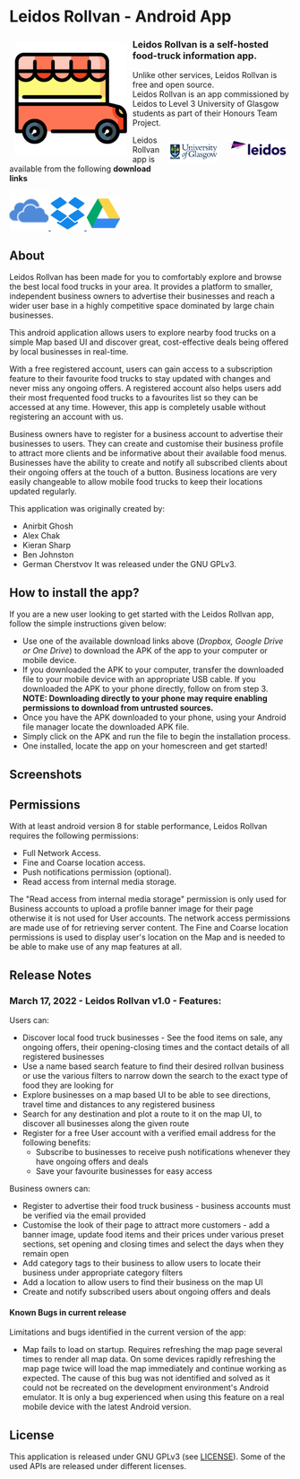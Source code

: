 # Leidos Rollvan - Android App 

<img src="/readme/food-truck-svgrepo-com.svg" align="left"
width="200" hspace="10" vspace="10">

### Leidos Rollvan is a self-hosted food-truck information app.  
Unlike other services, Leidos Rollvan is free and open source.  
Leidos Rollvan is an app commissioned by Leidos to Level 3 University of Glasgow students as part of their Honours Team Project.

[<img src="/readme/logo-leidos.png" align="right"
width="100" hspace="10" vspace="10">](https://www.leidos.com/)

[<img src="/readme/uni-of-glasgow.jpg" align="right"
width="90" hspace="10" vspace="10">](https://www.gla.ac.uk/)

Leidos Rollvan app is available from the following **download links**


<p align="left">
<a href="#">
    <img alt="Get it on One Drive" height="70" src="readme/onedrive-svgrepo-com.svg" />
</a> 

<a href="https://www.dropbox.com/s/00idpk0itzeryes/app-debug.apk?dl=1">
    <img alt="Get it on DropBox" height="60" src="readme/dropbox-svgrepo-com.svg" />
</a> 

<a href="https://drive.google.com/uc?export=download&id=1f3ayK3_l3t3yrM4ONuitqK6AoqZF4EPQ">
    <img alt="Get it on Google Drive" height="60" src="readme/google-drive-social-media-svgrepo-com.svg" />
</a> 
</p>

## About

Leidos Rollvan has been made for you to comfortably explore and browse the best local food trucks in your area.
It provides a platform to smaller, independent business owners to advertise their businesses and reach a wider user base in a highly competitive space dominated by large chain businesses. 

This android application allows users to explore nearby food trucks on a simple Map based UI and discover great, cost-effective deals being offered by local businesses in real-time.

With a free registered account, users can gain access to a subscription feature to their favourite food trucks to stay updated with changes and never miss any ongoing offers. A registered account also helps users add their most frequented food trucks to a favourites list so they can be accessed at any time. However, this app is completely usable without registering an account with us. 

Business owners have to register for a business account to advertise their businesses to users. They can create and customise their business profile to attract more clients and be informative about their available food menus. Businesses have the ability to create and notify all subscribed clients about their ongoing offers at the touch of a button. Business locations are very easily changeable to allow mobile food trucks to keep their locations updated regularly. 

This application was originally created by:
- Anirbit Ghosh
- Alex Chak
- Kieran Sharp
- Ben Johnston
- German Cherstvov
It was released under the GNU GPLv3.

## How to install the app?

If you are a new user looking to get started with the Leidos Rollvan app, follow the simple instructions given below:

  - Use one of the available download links above (_Dropbox, Google Drive or One Drive_) to download the APK of the app to your computer or mobile device. 
  - If you downloaded the APK to your computer, transfer the downloaded file to your mobile device with an appropriate USB cable. If you downloaded the APK to your phone directly, follow on from step 3. **NOTE: Downloading directly to your phone may require enabling permissions to download from untrusted sources.**
  - Once you have the APK downloaded to your phone, using your Android file manager locate the downloaded APK file. 
  - Simply click on the APK and run the file to begin the installation process. 
  - One installed, locate the app on your homescreen and get started!

## Screenshots

## Permissions

With at least android version 8 for stable performance, Leidos Rollvan requires the following permissions:
- Full Network Access.
- Fine and Coarse location access.
- Push notifications permission (optional).
- Read access from internal media storage.

The "Read access from internal media storage" permission is only used for Business accounts to upload a profile banner image for their page otherwise it is not used for User accounts. The network access permissions are made use of for retrieving server content. The Fine and Coarse location permissions is used to display user's location on the Map and is needed to be able to make use of any map features at all.

## Release Notes

### March 17, 2022 - Leidos Rollvan v1.0 - Features:

Users can:
- Discover local food truck businesses - See the food items on sale, any ongoing offers, their opening-closing times and the contact details of all registered businesses
- Use a name based search feature to find their desired rollvan business or use the various filters to narrow down the search to the exact type of food they are looking for
- Explore businesses on a map based UI to be able to see directions, travel time and distances to any registered business
- Search for any destination and plot a route to it on the map UI, to discover all businesses along the given route
- Register for a free User account with a verified email address for the following benefits:
    - Subscribe to businesses to receive push notifications whenever they have ongoing offers and deals
    - Save your favourite businesses for easy access

Business owners can:
- Register to advertise their food truck business - business accounts must be verified via the email provided
- Customise the look of their page to attract more customers - add a banner image, update food items and their prices under various preset sections, set opening and closing times and select the days when they remain open
- Add category tags to their business to allow users to locate their business under appropriate category filters
- Add a location to allow users to find their business on the map UI
- Create and notify subscribed users about ongoing offers and deals

#### Known Bugs in current release

Limitations and bugs identified in the current version of the app:
- Map fails to load on startup. Requires refreshing the map page several times to render all map data. On some devices rapidly refreshing the map page twice will load the map immediately and continue working as expected. The cause of this bug was not identified and solved as it could not be recreated on the development environment's Android emulator. It is only a bug experienced when using this feature on a real mobile device with the latest Android version.

## License

This application is released under GNU GPLv3 (see [LICENSE](LICENSE)).
Some of the used APIs are released under different licenses.
